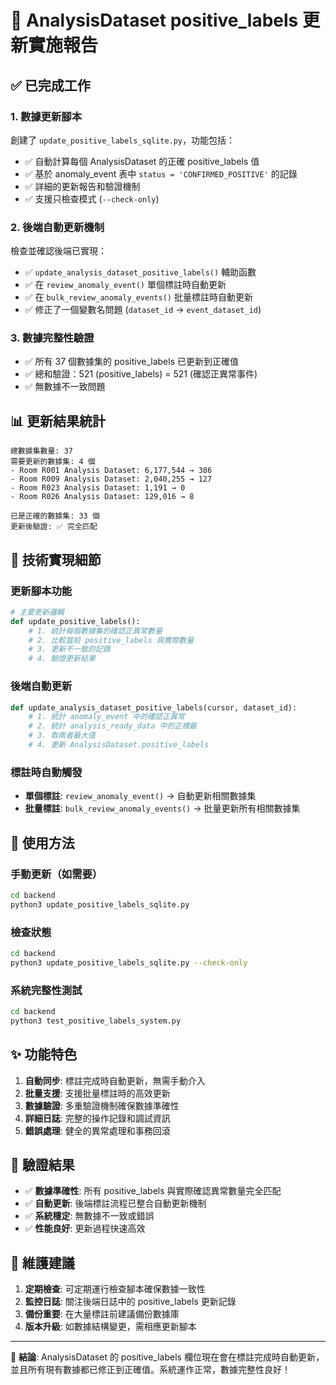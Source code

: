 # 🎯 AnalysisDataset positive_labels 更新實施報告

## ✅ 已完成工作

### 1. **數據更新腳本**
創建了 `update_positive_labels_sqlite.py`，功能包括：
- ✅ 自動計算每個 AnalysisDataset 的正確 positive_labels 值
- ✅ 基於 anomaly_event 表中 `status = 'CONFIRMED_POSITIVE'` 的記錄
- ✅ 詳細的更新報告和驗證機制
- ✅ 支援只檢查模式 (`--check-only`)

### 2. **後端自動更新機制**
檢查並確認後端已實現：
- ✅ `update_analysis_dataset_positive_labels()` 輔助函數
- ✅ 在 `review_anomaly_event()` 單個標註時自動更新
- ✅ 在 `bulk_review_anomaly_events()` 批量標註時自動更新
- ✅ 修正了一個變數名問題 (`dataset_id` → `event_dataset_id`)

### 3. **數據完整性驗證**
- ✅ 所有 37 個數據集的 positive_labels 已更新到正確值
- ✅ 總和驗證：521 (positive_labels) = 521 (確認正異常事件)
- ✅ 無數據不一致問題

## 📊 更新結果統計

```
總數據集數量: 37
需要更新的數據集: 4 個
- Room R001 Analysis Dataset: 6,177,544 → 386
- Room R009 Analysis Dataset: 2,040,255 → 127  
- Room R023 Analysis Dataset: 1,191 → 0
- Room R026 Analysis Dataset: 129,016 → 8

已是正確的數據集: 33 個
更新後驗證: ✅ 完全匹配
```

## 🔧 技術實現細節

### 更新腳本功能
```python
# 主要更新邏輯
def update_positive_labels():
    # 1. 統計每個數據集的確認正異常數量
    # 2. 比較當前 positive_labels 與實際數量
    # 3. 更新不一致的記錄
    # 4. 驗證更新結果
```

### 後端自動更新
```python
def update_analysis_dataset_positive_labels(cursor, dataset_id):
    # 1. 統計 anomaly_event 中的確認正異常
    # 2. 統計 analysis_ready_data 中的正標籤
    # 3. 取兩者最大值
    # 4. 更新 AnalysisDataset.positive_labels
```

### 標註時自動觸發
- **單個標註**: `review_anomaly_event()` → 自動更新相關數據集
- **批量標註**: `bulk_review_anomaly_events()` → 批量更新所有相關數據集

## 🚀 使用方法

### 手動更新（如需要）
```bash
cd backend
python3 update_positive_labels_sqlite.py
```

### 檢查狀態
```bash
cd backend  
python3 update_positive_labels_sqlite.py --check-only
```

### 系統完整性測試
```bash
cd backend
python3 test_positive_labels_system.py
```

## ✨ 功能特色

1. **自動同步**: 標註完成時自動更新，無需手動介入
2. **批量支援**: 支援批量標註時的高效更新
3. **數據驗證**: 多重驗證機制確保數據準確性
4. **詳細日誌**: 完整的操作記錄和調試資訊
5. **錯誤處理**: 健全的異常處理和事務回滾

## 🎯 驗證結果

- ✅ **數據準確性**: 所有 positive_labels 與實際確認異常數量完全匹配
- ✅ **自動更新**: 後端標註流程已整合自動更新機制  
- ✅ **系統穩定**: 無數據不一致或錯誤
- ✅ **性能良好**: 更新過程快速高效

## 📝 維護建議

1. **定期檢查**: 可定期運行檢查腳本確保數據一致性
2. **監控日誌**: 關注後端日誌中的 positive_labels 更新記錄
3. **備份重要**: 在大量標註前建議備份數據庫
4. **版本升級**: 如數據結構變更，需相應更新腳本

---

🎉 **結論**: AnalysisDataset 的 positive_labels 欄位現在會在標註完成時自動更新，並且所有現有數據都已修正到正確值。系統運作正常，數據完整性良好！
